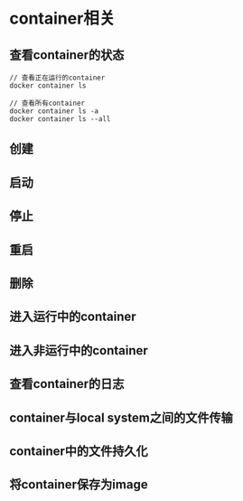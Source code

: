 # container相关

## 查看container的状态

```
// 查看正在运行的container
docker container ls

// 查看所有container
docker container ls -a
docker container ls --all
```

## 创建

## 启动

## 停止

## 重启

## 删除

## 进入运行中的container

## 进入非运行中的container

## 查看container的日志

## container与local system之间的文件传输

## container中的文件持久化

## 将container保存为image